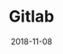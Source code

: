 ---
weight: 900
title: "Gitlab"
date: "2018-11-08"
lastmod: "2018-11-08"
description:  "gitlab是什么，如何部署gitlab，有哪些依赖，开放哪些端口，简单使用gitlab"
categories:  ["devops"]
tags: ["gitlab"]
---